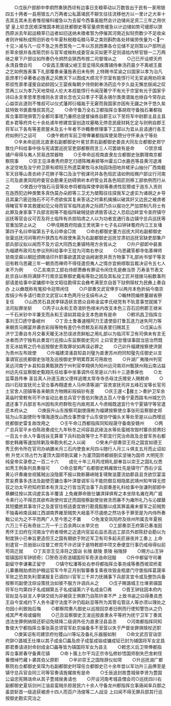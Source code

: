 <!-- { "loadSidebar": true } -->
　　○戊辰户部郎中李炯然奏狭西顷有边事日支粮草动以万数皆出于民有一家用银四五十两者一县用银五六万两者公私匮竭民不聊生往往流移他方以一里计之大率十去其五其未去者惟视催科缓急以为去留今西事虽殷然会计边储尚足资二三年之用伏望  皇上轸念民艰深惟国本敕巡抚都御史等官量虏势缓急以计边储如势可缓即以狭西原派去年起运粮草已运者如旧送纳未徵者暂为停催其河南近拟轻赍数少不足收籴者则许候秋成照旧折收今年夏秋税粮屯粮马草之类则斟酌各处转输劳佚量为＜宀十见＞减与凡一应不急之务悉暂免一二年以苏民困果各仓见储不足则暂以户部所运折草余银并各库赃罚折与官军或候秋成委官籴买如更不足则请给内帑官银一二万两继之章下户部议如所奏仍令炯然会狭西布按二司督理从之
　　○己巳开设顺天府永清县僧会司
　　○安昌王膺铺父岷王音垽得风疾膺铺侍奉汤药晨夕不离岷王嘉之乞如例旌表事下礼部覆奏亲藩旌表旧未有例  上特赐书奖谕之曰国家以孝为治凡臣庶孝行卓著者必旌表之风教天下以图成大顺况于宗室有能惇行可无奖谕用劝将来邪叔性禀孝谨爰自幼龄因父王婴疾每朝夕侍侧躬奉汤药迄今岁久益无懈怠朕闻之叹赏再三以为孝乃天地常经人伦大本叔能惇行令闻茂著宁不有光于宗室有光于国家乎诗曰永言孝思孝思维则永言谓长念也又曰孝子不匮永锡尔类类谓胤也继自今常存此心益崇此道则不惟叔可以仪式藩邦衍福胤于无窘而我国家亦因有无疆之休于悠久矣兹特致书褒嘉惟叔其亮之
　　○命守备万全右卫都指挥佥事胡观守备独石署都指挥佥事郭瑄俱管万全都司事瑄乃兼把总提督操练自郡王以下至将军中尉郡主县主县君乡君等府共七十余处递年修建宫室创造坟墓略无停息民疲财耗乞定与则例自郡王将军以下各有等差房屋未及五十年者不许輙奏修理事下工部以为宜从且请通行各王府如例行之诏可
　　○庚午敕府军前卫带俸署都指挥使吴瓒分守怀来永宁等处
　　○辛未命巡抚北直隶右副都御史叶冕甘肃右副都御史娄良大同左佥都御史郑宁致仕户科给事中徐与宪请罢巡抚官吏部都察院言三人可罢故有是命
　　○禁京城铺户毋得与夷人贸易违禁器物
　　○壬申命巡视南直隶左佥都御史张鹏理南京都察院事
　　○崇王见泽奏秀府原乞归德陈睢寿颍等州霍丘□水鹿邑等县黄河退滩水淀空地及汝宁府卫原有顺阳王所遗菜果牧马水陆园场田地并槎牙山抽分厂西南截军天目等山青衣岭子花狮子等口及汝宁税课司并各色班匠请如例给赐户部议行河南三司及直隶凤阳府委官会勘果无妨碍俱听本府管业其各色班匠则移工部依例而行从之
　　○癸酉分守独石马营等处参将都指挥使李刚等奏虏性狡猾或于迤东入贡则在迤西犯边种类繁多真伪莫办朵颜等三卫尤为桀黠往往探我军之虗实为诸胡之乡导且其巢穴密迩独石不可不虑欲俟其复来答话之时乘机擒捕以破其奸又边民之被虏者得睹官军幸其救援如见父母而官军临阵追奔之际顾乃杀以报功乞严加禁制凡将士有此罪及身家事下兵部言刚等不能临阵破贼徒欲诱致答话之人恐启边衅宜令宣府镇守巡抚等官会议可否及将士临阵有杀掠陷虏之人以为功者宜通行各边镇守总兵巡抚等官重加禁止从之
　　○甲戌赐晋府阳曲王羙垙第十七子名曰钟钵蜀府内江王友墦第四子名曰申镕第五子名曰申金□耑
　　○命右都御史董方巡抚大同右副都御史张蓥巡抚河间等府升狭西左布政使朱英为右副都御史巡抚甘肃初巡抚官缺吏部集户部兵部议拟以闻而不及方诏大同西北重镇特用方余皆从之
　　○升户部郎中裴衷为福建布政司左参议刑科给事中王铨为河南右参议
　　○乌思藏答都寺佑善禅师锁南坚粲以朝廷颁赐诰印升职事欲遣其徒诣阙谢恩并贡方物事下礼部尚书邹干等言旧有敕乌思藏三年一朝贡而禅师不得径遣但夷人之情亦宜俯顺取旨裁决诏令五七人来不为例
　　○乙亥南京工部右侍郎萧彝有罪诏令闲住先是彝当赍  万寿圣节表文赴京自以秩将满辞不行南京监察御史戴祐等劾之因及其私役工匠并擅拨马船数事刑部请差给事中梁镛郎中张文昭往勘得实会彝考满至京自首下狱例赎杖为民彝上奏自办  上以彝既称有冤抑令冠带闲住
　　○户部奏文武官俸岁以两月本色折绢今南京库绢少布多请行南京文武官以本色两月分支绢布从之
　　○翰林院编修董越省祭复任
　　○山西灵石县民李铎造妖言惑众自称金盆李氏结党有不轨意事觉就擒下法司拟罪坐斩
　　○丙子以永和王奇淯折色禄米内改支本色三百石旧例郡王禄米一千石米钞中半兼支而永和王请如其祖全支本色故有是命
　　○敕巩昌卫指挥佥事刘王□虒守备岷州
　　○丁丑土鲁番速檀阿力王遣使臣打鲁瓦迭力迷失阿力等来朝贡马赐宴并袭衣彩叚等物有差仍令赍敕及彩叚表里归赐其王
　　○戊寅山东济宁卫奏自冬月交春天暖无冰恐误进贡鲜船之用礼部以为临河军卫有司俱未有言无冰者而济宁独有此奏宜行巡按山东监察御史究问  上曰官吏怠慢误事固当惩治然既言无冰姑宥之仍令巡按御史责取罪状如再误必罪之
　　○己卯升福建按察使洪弼为贵州左布政使
　　○升福建漳浦县知县刘璧为直隶苏州府同知璧先任御史以言事谪官巡抚都御史张瑄及巡按御史罗明累荐其可用故也
　　○升湖广夷陵州判官吴远河南宁乡县知县黄甄狭西宁州判官李翔俱为知州远河南邓州甄狭州翔云南沾益州远先任监察御史甄翔先任给事中坐事调外任至是以六科十三道奏保也
　　○太监覃昌传奉  圣旨真人孙道玉故父德祥追赠太常寺寺丞母沈氏赠安人赐敕命
　　○四川石砫宣抚司土官佥事冉翱遣舍人马仲清等湖广容羙宣抚司并五峰石宝等长官司土官舍人田镇等各来朝贡方物赐彩叚绢钞有差
　　○庆王邃＜雝土＞奏护卫军余  英庙时曾敕有司不许妄动比者总兵官宁晋伯刘聚选五百人守备宁夏西路韦州城乞仍遣还事下兵部言韦州因有庆府群牧在内故用其人今虏贼既退宜行令宁夏镇守等官遣还本府从之
　　○庚辰升山东按察司副使唐彬为福建按察使佥事张珩监察御史郑铭为山东副使珩专理海道改山西佥事贾俊于山东俊协守偏头关等处至是以山西增巡抚都御史雷复故改用之
　　○壬午命江西都指挥同知叚晟守备南安赣州
　　○两广总兵官平乡伯陈政奏成化九年秋冬之间容县武缘泷水等处蛮贼攻毁村寨杀掠男妇一百五十余人牛畜钱谷无算章下兵科劾政等守土不职宜行究治命政及总督军务右都御史韩雍等速加除剿及审勘失机之人以闻
　　○癸未户部奏崇王将之国宜如德王秀王例令所在官司办纳膳米月三石内使食米月四斗随行人月三斗俱支五月而止诏如例  升觉义领占竹为灌顶大国师劄实藏卜为灌顶国师都纲劄实坚锉为国师
大明宪宗纯皇帝实录卷之一百二十六
　　成化十年三月丙戌朔礼部奉旨以崇王之国礼仪悉如秀王例条列具奏报可
　　○命总督两广右都御史韩雍致仕先是镇守广西右少监黄沁讦奏雍坐视猺贼出没隐匿不报以致断藤峡贼复啸聚滋蔓流劫郡县且贪欲饮宴滥赏妄费事多违法及副使范镛佥事叶淇督调军马不能防御互相隐匿武靖州知岑铎无控驭之功太平府知府郭本有贪淫之行皆当究治事下兵部奏差礼科给事中张谦刑部郎中蔡麟往按以其词虗实各半覆请  上免雍罪命致仕镛淇铎俱宥之本坐除名雍在两广威令素行沁不得恣其欲布政使何宜迂而固按察副使张敩贪而暴不为雍所礼乃与沁媒蘖其短攟摭其事攻讦之及差官往核适委宜敩行勘竟酝酿以成其罪盖雍未督军之前贼势不独毒岭南且越江西湖南界雍至贼势大衄虽不尽遏绝之然功多于罪至是为内侍所奏黜公论为之不平而两广人至今思之不置
　　○免淮安凤阳府及徐州所属去年夏税六万三千石有奇丝二万一千三百余两以水旱灾也
　　○工部奏崇王府第已奏准因秀怀王旧府在河南汝宁府者增修之近遣内官监右监丞高远工部员外郎陈舒会勘以为制度狭小已奉旨更造但王之国有期欲于附近军卫有司多起夫匠昼夜并工奏上  上命别遣官一员驰驲以往督工修完不许迟误于是特敕郎中项文泰便宜行事仍戒毋得似前苟简迁就
　　○丁亥崇王见泽将之国诣  长陵  献陵  景陵  裕陵辞
　　○赐方山王钟铤镇国将军钟铹奇氵□贺奇泹奇浥辅国将军奇浃诰命冠服
　　○升中都留守司署副留守李谦署正留守
　　○镇守松潘等处右参将都指挥佥事尧彧等奏西坡双桥麦儿寨番贼劫虏防护粮运官军今年正月别智寨番复乘夜攻毁金瓶堡门守堡指挥葛晟率军败之恐其失利潜谋报复已调四川官军三千并力抚捕事下兵部言宜令或及整饬兵备按察司副使沈琮设策抚治如彼不服方许调兵从之
　　○戊子赐潞城王仕堜弟镇国将军仕均第四子名成鍸第五子名成锚第六子名成金□弗
　　○晋王钟铉因本府内官赵显与妖言人李铎交结为非被获王惧罪乃自陈钤束不严  上致书谕之曰得奏具悉王自今宜戒约下人务令谨守法度不许仍蹈赵显等所为其管屯管店人等亦须以理处之勿因小利致贻后悔
　　○都察院奏凡御史以巡按回京者旧例而行使知警饬从之仍戒其严考毋或偏徇
　　○己丑监察御史王浚巡按直隶永平等府为抚宁卫军丁奏其违法坐罪例纳赎还职诏免赎降二级调外任为直隶泾县县丞
　　○河南都指挥同知鲁俊大宁都指挥佥事张英总领官军赴京操备多不至营以失于严督坐罪俱赎杖还职
　　○庚寅诏有司建崇府社稷山川等坛及备礼乐器服如制
　　○命文武百官诣崇府辞○潞城王仕堜以其子成金□畾及庶子成銴成镕成镛成钲已封为辅国将军女定昌郡君奏请进封命封成金□畾等皆为镇国将军女为县主
　　○敕忠义后卫带俸都指挥佥事房春守备黄花镇
　　○命卜簇土尔干沟正宗寺弘修妙悟国师劄失巴舍剌侄番僧绰竹藏卜袭其伯父原职
　　○辛卯崇王之国陛辞仪如常
　　○升巡抚湖广都察院右佥都御史吴琛为右副都御史时琛任佥都御史已十余年尝以军功升三品俸至是镇守总兵官会同三司等官奏请旌擢故有是命
　　○壬辰追封故豊城侯李贤为豊国公谥忠宪赐诰命从其子豊城侯勇请也
　　○开设河南考城县僧会司○巡抚四川右副都御史夏埙剑州江油县蛮贼杀掠居民六十余人守备龙州都指挥佥事唐闻率兵御之虽尝斩首一级追获被虏十四人而百户汤俊等二人战没  上曰闻不得无罪兵部其行巡按御史勘实究治之
